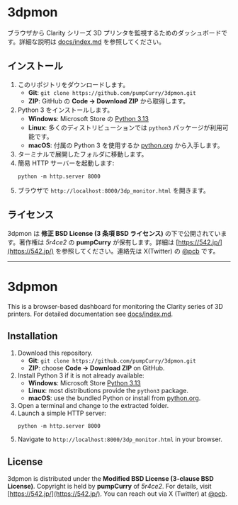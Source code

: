 # 3dpmon

ブラウザから Clarity シリーズ 3D プリンタを監視するためのダッシュボードです。詳細な説明は [docs/index.md](docs/index.md) を参照してください。

## インストール
1. このリポジトリをダウンロードします。
   - **Git**: `git clone https://github.com/pumpCurry/3dpmon.git`
   - **ZIP**: GitHub の **Code → Download ZIP** から取得します。
2. Python 3 をインストールします。
   - **Windows**: Microsoft Store の [Python 3.13](https://apps.microsoft.com/detail/9pnrbtzxmb4z)
   - **Linux**: 多くのディストリビューションでは `python3` パッケージが利用可能です。
   - **macOS**: 付属の Python 3 を使用するか [python.org](https://www.python.org/) から入手します。
3. ターミナルで展開したフォルダに移動します。
4. 簡易 HTTP サーバーを起動します:
   ```
   python -m http.server 8000
   ```
5. ブラウザで `http://localhost:8000/3dp_monitor.html` を開きます。

## ライセンス
3dpmon は **修正 BSD License (3 条項 BSD ライセンス)** の下で公開されています。著作権は *5r4ce2* の **pumpCurry** が保有します。詳細は [https://542.jp/](https://542.jp/) を参照してください。連絡先は X(Twitter) の [@pcb](https://twitter.com/pcb) です。

---

# 3dpmon

This is a browser-based dashboard for monitoring the Clarity series of 3D printers. For detailed documentation see [docs/index.md](docs/index.md).

## Installation
1. Download this repository.
   - **Git**: `git clone https://github.com/pumpCurry/3dpmon.git`
   - **ZIP**: choose **Code → Download ZIP** on GitHub.
2. Install Python 3 if it is not already available:
   - **Windows**: Microsoft Store [Python 3.13](https://apps.microsoft.com/detail/9pnrbtzxmb4z)
   - **Linux**: most distributions provide the `python3` package.
   - **macOS**: use the bundled Python or install from [python.org](https://www.python.org/).
3. Open a terminal and change to the extracted folder.
4. Launch a simple HTTP server:
   ```
   python -m http.server 8000
   ```
5. Navigate to `http://localhost:8000/3dp_monitor.html` in your browser.

## License
3dpmon is distributed under the **Modified BSD License (3-clause BSD License)**. Copyright is held by **pumpCurry** of *5r4ce2*. For details, visit [https://542.jp/](https://542.jp/). You can reach out via X (Twitter) at [@pcb](https://twitter.com/pcb).
